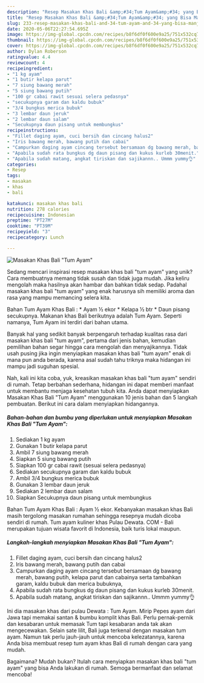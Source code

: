 ```yaml
---
description: "Resep Masakan Khas Bali &amp;#34;Tum Ayam&amp;#34; yang Bisa Manjain Lidah"
title: "Resep Masakan Khas Bali &amp;#34;Tum Ayam&amp;#34; yang Bisa Manjain Lidah"
slug: 233-resep-masakan-khas-bali-and-34-tum-ayam-and-34-yang-bisa-manjain-lidah
date: 2020-05-06T22:27:54.695Z
image: https://img-global.cpcdn.com/recipes/b8f6df0f600e9a25/751x532cq70/masakan-khas-bali-tum-ayam-foto-resep-utama.jpg
thumbnail: https://img-global.cpcdn.com/recipes/b8f6df0f600e9a25/751x532cq70/masakan-khas-bali-tum-ayam-foto-resep-utama.jpg
cover: https://img-global.cpcdn.com/recipes/b8f6df0f600e9a25/751x532cq70/masakan-khas-bali-tum-ayam-foto-resep-utama.jpg
author: Dylan Roberson
ratingvalue: 4.4
reviewcount: 4
recipeingredient:
- "1 kg ayam"
- "1 butir kelapa parut"
- "7 siung bawang merah"
- "5 siung bawang putih"
- "100 gr cabai rawit sesuai selera pedasnya"
- "secukupnya garam dan kaldu bubuk"
- "3/4 bungkus merica bubuk"
- "3 lembar daun jeruk"
- "2 lembar daun salam"
- "Secukupnya daun pisang untuk membungkus"
recipeinstructions:
- "Fillet daging ayam, cuci bersih dan cincang halus2"
- "Iris bawang merah, bawang putih dan cabai"
- "Campurkan daging ayam cincang tersebut bersamaan dg bawang merah, bawang putih, kelapa parut dan cabainya serta tambahkan garam, kaldu bubuk dan merica bubuknya,"
- "Apabila sudah rata bungkus dg daun pisang dan kukus kurleb 30menit."
- "Apabila sudah matang, angkat tiriskan dan sajikannn.. Ummm yummy👌"
categories:
- Resep
tags:
- masakan
- khas
- bali

katakunci: masakan khas bali 
nutrition: 278 calories
recipecuisine: Indonesian
preptime: "PT27M"
cooktime: "PT39M"
recipeyield: "3"
recipecategory: Lunch

---
```



![Masakan Khas Bali &#34;Tum Ayam&#34;](https://img-global.cpcdn.com/recipes/b8f6df0f600e9a25/751x532cq70/masakan-khas-bali-tum-ayam-foto-resep-utama.jpg)

Sedang mencari inspirasi resep masakan khas bali &#34;tum ayam&#34; yang unik? Cara membuatnya memang tidak susah dan tidak juga mudah. Jika keliru mengolah maka hasilnya akan hambar dan bahkan tidak sedap. Padahal masakan khas bali &#34;tum ayam&#34; yang enak harusnya sih memiliki aroma dan rasa yang mampu memancing selera kita.

Bahan Tum Ayam Khas Bali : * Ayam ½ ekor * Kelapa ½ btr * Daun pisang secukupnya. Makanan khas Bali berikutnya adalah Tum Ayam. Seperti namanya, Tum Ayam ini terdiri dari bahan utama.

Banyak hal yang sedikit banyak berpengaruh terhadap kualitas rasa dari masakan khas bali &#34;tum ayam&#34;, pertama dari jenis bahan, kemudian pemilihan bahan segar hingga cara mengolah dan menyajikannya. Tidak usah pusing jika ingin menyiapkan masakan khas bali &#34;tum ayam&#34; enak di mana pun anda berada, karena asal sudah tahu triknya maka hidangan ini mampu jadi suguhan spesial.


Nah, kali ini kita coba, yuk, kreasikan masakan khas bali &#34;tum ayam&#34; sendiri di rumah. Tetap berbahan sederhana, hidangan ini dapat memberi manfaat untuk membantu menjaga kesehatan tubuh kita. Anda dapat menyiapkan Masakan Khas Bali &#34;Tum Ayam&#34; menggunakan 10 jenis bahan dan 5 langkah pembuatan. Berikut ini cara dalam menyiapkan hidangannya.

<!--inarticleads1-->

##### Bahan-bahan dan bumbu yang diperlukan untuk menyiapkan Masakan Khas Bali &#34;Tum Ayam&#34;:

1. Sediakan 1 kg ayam
1. Gunakan 1 butir kelapa parut
1. Ambil 7 siung bawang merah
1. Siapkan 5 siung bawang putih
1. Siapkan 100 gr cabai rawit (sesuai selera pedasnya)
1. Sediakan secukupnya garam dan kaldu bubuk
1. Ambil 3/4 bungkus merica bubuk
1. Gunakan 3 lembar daun jeruk
1. Sediakan 2 lembar daun salam
1. Siapkan Secukupnya daun pisang untuk membungkus


Bahan Tum Ayam Khas Bali : Ayam ½ ekor. Kebanyakan masakan khas Bali masih tergolong masakan rumahan sehingga resepnya mudah dicoba sendiri di rumah. Tum ayam kuliner khas Pulau Dewata. COM - Bali merupakan tujuan wisata favorit di Indonesia, baik turis lokal maupun. 

<!--inarticleads2-->

##### Langkah-langkah menyiapkan Masakan Khas Bali &#34;Tum Ayam&#34;:

1. Fillet daging ayam, cuci bersih dan cincang halus2
1. Iris bawang merah, bawang putih dan cabai
1. Campurkan daging ayam cincang tersebut bersamaan dg bawang merah, bawang putih, kelapa parut dan cabainya serta tambahkan garam, kaldu bubuk dan merica bubuknya,
1. Apabila sudah rata bungkus dg daun pisang dan kukus kurleb 30menit.
1. Apabila sudah matang, angkat tiriskan dan sajikannn.. Ummm yummy👌


Ini dia masakan khas dari pulau Dewata : Tum Ayam. Mirip Pepes ayam dari Jawa tapi memakai santan &amp; bumbu komplit khas Bali. Perlu pernak-pernik dan kesabaran untuk memasak Tum tapi kesabaran anda tak akan mengecewakan. Selain sate lilit, Bali juga terkenal dengan masakan tum ayam. Namun tak perlu jauh-jauh untuk mencoba kelezatannya, karena Anda bisa membuat resep tum ayam khas Bali di rumah dengan cara yang mudah. 

Bagaimana? Mudah bukan? Itulah cara menyiapkan masakan khas bali &#34;tum ayam&#34; yang bisa Anda lakukan di rumah. Semoga bermanfaat dan selamat mencoba!
